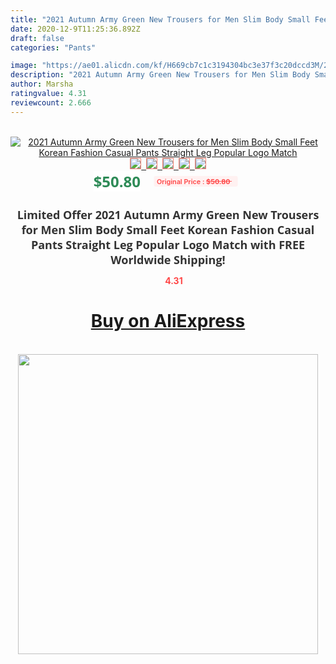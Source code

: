 ```yaml
---
title: "2021 Autumn Army Green New Trousers for Men Slim Body Small Feet Korean Fashion Casual Pants Straight Leg Popular Logo Match"
date: 2020-12-9T11:25:36.892Z
draft: false
categories: "Pants"

image: "https://ae01.alicdn.com/kf/H669cb7c1c3194304bc3e37f3c20dccd3M/2021-Autumn-Army-Green-New-Trousers-for-Men-Slim-Body-Small-Feet-Korean-Fashion-Casual-Pants.jpg"
description: "2021 Autumn Army Green New Trousers for Men Slim Body Small Feet Korean Fashion Casual Pants Straight Leg Popular Logo Match"
author: Marsha
ratingvalue: 4.31
reviewcount: 2.666
---
```

<br>
<div style="text-align: center;">
<a href="https://s.click.aliexpress.com/e/_AUoahf" target="_blank" rel="nofollow noopener noreferrer"><img alt="2021 Autumn Army Green New Trousers for Men Slim Body Small Feet Korean Fashion Casual Pants Straight Leg Popular Logo Match" class="magnifier-image" src="https://ae01.alicdn.com/kf/H669cb7c1c3194304bc3e37f3c20dccd3M/2021-Autumn-Army-Green-New-Trousers-for-Men-Slim-Body-Small-Feet-Korean-Fashion-Casual-Pants.jpg_640x640.jpg">
<br>
<img style="border:1px solid salmon" src="https://ae01.alicdn.com/kf/H669cb7c1c3194304bc3e37f3c20dccd3M/2021-Autumn-Army-Green-New-Trousers-for-Men-Slim-Body-Small-Feet-Korean-Fashion-Casual-Pants.jpg_120x120.jpg">&nbsp;&nbsp;<img style="border:1px solid salmon" src="https://ae01.alicdn.com/kf/H297cc32c91424a4d8e25630f9c32cafde/2021-Autumn-Army-Green-New-Trousers-for-Men-Slim-Body-Small-Feet-Korean-Fashion-Casual-Pants.jpg_120x120.jpg">&nbsp;&nbsp;<img style="border:1px solid salmon" src="https://ae01.alicdn.com/kf/Hf4620b44d8b04fca9f15a1c5fd183ef0o/2021-Autumn-Army-Green-New-Trousers-for-Men-Slim-Body-Small-Feet-Korean-Fashion-Casual-Pants.jpg_120x120.jpg">&nbsp;&nbsp;<img style="border:1px solid salmon" src="https://ae01.alicdn.com/kf/H20d040147e1f44b2a0549b47df18f8c3v/2021-Autumn-Army-Green-New-Trousers-for-Men-Slim-Body-Small-Feet-Korean-Fashion-Casual-Pants.jpg_120x120.jpg">&nbsp;&nbsp;<img style="border:1px solid salmon" src="https://ae01.alicdn.com/kf/Hd4159898864840ff991cf76d7181f066R/2021-Autumn-Army-Green-New-Trousers-for-Men-Slim-Body-Small-Feet-Korean-Fashion-Casual-Pants.jpg_120x120.jpg"></a></div><br0>
<div style="text-align: center;"><span style="background-color: white; border: 0px; box-sizing: border-box; color: seagreen; display: inline-block; font-family: &quot;open sans&quot; , &quot;arial&quot; , &quot;helvetica&quot; , sans-serif , &quot;heiti&quot;; font-size: 24px; font-stretch: inherit; font-weight: 700; line-height: inherit; margin: 0px 10px 0px 0px; padding: 0px; vertical-align: middle;">$50.80 </span>
<span style="background: rgb(255 , 241 , 241); border-radius: 3px; border: 0px; box-sizing: border-box; color: #ff4747; display: inline-block; font-family: inherit; font-size: 12px; font-stretch: inherit; font-style: inherit; font-variant: inherit; font-weight: 600; line-height: inherit; margin: 0px; padding: 2px 5px; transform: scale(0.9); vertical-align: middle;">Original Price : <b style="text-decoration: line-through;">$50.80 </b> &nbsp;&nbsp;</span></div>
<h1 style="color: #333333; display: inline-block; font-family: &quot;open sans&quot; , &quot;arial&quot; , &quot;helvetica&quot; , sans-serif , &quot;heiti&quot;; font-size: 18px; font-stretch: inherit; font-weight: 700; text-align: center;">Limited Offer 2021 Autumn Army Green New Trousers for Men Slim Body Small Feet Korean Fashion Casual Pants Straight Leg Popular Logo Match with FREE Worldwide Shipping!</h1>
<div style="color: #ff4747; text-align: center;">
<img src="https://4.bp.blogspot.com/-M0ZcTcb-5uY/XleCXlxnR4I/AAAAAAAAAEc/OrjgMkXV1oMQFaCRZj5HQwOCBcu3w1FegCPcBGAYYCw/s1600/star.png" style="height: 15px;">&nbsp;<b>4.31</b></div>
<div class="button_cont" align="center"><a class="buynow_a" href="https://s.click.aliexpress.com/e/_AUoahf" target="_blank" rel="nofollow noopener noreferrer"><H1>Buy on AliExpress</H1></a></div><br>
<div class="separator" style="clear: both; text-align: center;">
<img src="https://lh3.googleusercontent.com/-pTy5HemUv9M/XlePHvY0dAI/AAAAAAAAAE4/0nX5iRUoIWY8eMW9Dpxeirr157OZliDIgCLcBGAsYHQ/s1600/badge.gif" width="480">
</div>
